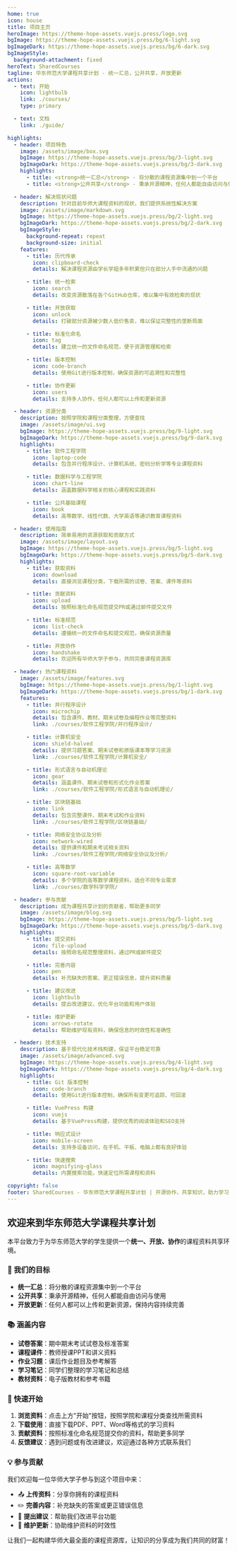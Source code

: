 ```yaml
---
home: true
icon: house
title: 项目主页
heroImage: https://theme-hope-assets.vuejs.press/logo.svg
bgImage: https://theme-hope-assets.vuejs.press/bg/6-light.svg
bgImageDark: https://theme-hope-assets.vuejs.press/bg/6-dark.svg
bgImageStyle:
  background-attachment: fixed
heroText: SharedCourses
tagline: 华东师范大学课程共享计划 - 统一汇总，公开共享，开放更新
actions:
  - text: 开始
    icon: lightbulb
    link: ./courses/
    type: primary

  - text: 文档
    link: ./guide/

highlights:
  - header: 项目特色
    image: /assets/image/box.svg
    bgImage: https://theme-hope-assets.vuejs.press/bg/3-light.svg
    bgImageDark: https://theme-hope-assets.vuejs.press/bg/3-dark.svg
    highlights:
      - title: <strong>统一汇总</strong> - 将分散的课程资源集中到一个平台
      - title: <strong>公开共享</strong> - 秉承开源精神，任何人都能自由访问与使用

  - header: 解决现状问题
    description: 针对目前华师大课程资料的现状，我们提供系统性解决方案
    image: /assets/image/markdown.svg
    bgImage: https://theme-hope-assets.vuejs.press/bg/2-light.svg
    bgImageDark: https://theme-hope-assets.vuejs.press/bg/2-dark.svg
    bgImageStyle:
      background-repeat: repeat
      background-size: initial
    features:
      - title: 历代传承
        icon: clipboard-check
        details: 解决课程资源由学长学姐多年积累但只在部分人手中流通的问题

      - title: 统一检索
        icon: search
        details: 改变资源散落在各个GitHub仓库，难以集中有效检索的现状

      - title: 开放获取
        icon: unlock
        details: 打破部分资源被少数人低价售卖，难以保证完整性的垄断局面

      - title: 标准化命名
        icon: tag
        details: 建立统一的文件命名规范，便于资源管理和检索

      - title: 版本控制
        icon: code-branch
        details: 使用Git进行版本控制，确保资源的可追溯性和完整性

      - title: 协作更新
        icon: users
        details: 支持多人协作，任何人都可以上传和更新资源

  - header: 资源分类
    description: 按照学院和课程分类整理，方便查找
    image: /assets/image/ui.svg
    bgImage: https://theme-hope-assets.vuejs.press/bg/9-light.svg
    bgImageDark: https://theme-hope-assets.vuejs.press/bg/9-dark.svg
    highlights:
      - title: 软件工程学院
        icon: laptop-code
        details: 包含并行程序设计、计算机系统、密码分析学等专业课程资料

      - title: 数据科学与工程学院
        icon: chart-line
        details: 涵盖数据科学相关的核心课程和实践资料

      - title: 公共基础课程
        icon: book
        details: 高等数学、线性代数、大学英语等通识教育课程资料

  - header: 使用指南
    description: 简单易用的资源获取和贡献方式
    image: /assets/image/layout.svg
    bgImage: https://theme-hope-assets.vuejs.press/bg/5-light.svg
    bgImageDark: https://theme-hope-assets.vuejs.press/bg/5-dark.svg
    highlights:
      - title: 获取资料
        icon: download
        details: 直接浏览课程分类，下载所需的试卷、答案、课件等资料

      - title: 贡献资料
        icon: upload
        details: 按照标准化命名规范提交PR或通过邮件提交文件

      - title: 标准规范
        icon: list-check
        details: 遵循统一的文件命名和提交规范，确保资源质量

      - title: 开放协作
        icon: handshake
        details: 欢迎所有华师大学子参与，共同完善课程资源库

  - header: 热门课程资料
    image: /assets/image/features.svg
    bgImage: https://theme-hope-assets.vuejs.press/bg/1-light.svg
    bgImageDark: https://theme-hope-assets.vuejs.press/bg/1-dark.svg
    features:
      - title: 并行程序设计
        icon: microchip
        details: 包含课件、教材、期末试卷及编程作业等完整资料
        link: ./courses/软件工程学院/并行程序设计/

      - title: 计算机安全
        icon: shield-halved
        details: 提供习题答案、期末试卷和原版课本等学习资源
        link: ./courses/软件工程学院/计算机安全/

      - title: 形式语言与自动机理论
        icon: gear
        details: 涵盖课件、期末试卷和形式化作业答案
        link: ./courses/软件工程学院/形式语言与自动机理论/

      - title: 区块链基础
        icon: link
        details: 包含完整课件、期末考试和作业资料
        link: ./courses/软件工程学院/区块链基础/

      - title: 网络安全协议及分析
        icon: network-wired
        details: 提供课件和期末考试相关资料
        link: ./courses/软件工程学院/网络安全协议及分析/

      - title: 高等数学
        icon: square-root-variable
        details: 多个学院的高等数学课程资料，适合不同专业需求
        link: ./courses/数学科学学院/

  - header: 参与贡献
    description: 成为课程共享计划的贡献者，帮助更多同学
    image: /assets/image/blog.svg
    bgImage: https://theme-hope-assets.vuejs.press/bg/5-light.svg
    bgImageDark: https://theme-hope-assets.vuejs.press/bg/5-dark.svg
    highlights:
      - title: 提交资料
        icon: file-upload
        details: 按照命名规范整理资料，通过PR或邮件提交

      - title: 完善内容
        icon: pen
        details: 补充缺失的答案、更正错误信息，提升资料质量

      - title: 建议改进
        icon: lightbulb
        details: 提出改进建议，优化平台功能和用户体验

      - title: 维护更新
        icon: arrows-rotate
        details: 帮助维护现有资料，确保信息的时效性和准确性

  - header: 技术支持
    description: 基于现代化技术栈构建，保证平台稳定可靠
    image: /assets/image/advanced.svg
    bgImage: https://theme-hope-assets.vuejs.press/bg/4-light.svg
    bgImageDark: https://theme-hope-assets.vuejs.press/bg/4-dark.svg
    highlights:
      - title: Git 版本控制
        icon: code-branch
        details: 使用Git进行版本控制，确保所有变更可追踪、可回滚

      - title: VuePress 构建
        icon: vuejs
        details: 基于VuePress构建，提供优秀的阅读体验和SEO支持

      - title: 响应式设计
        icon: mobile-screen
        details: 支持多设备访问，在手机、平板、电脑上都有良好体验

      - title: 快速搜索
        icon: magnifying-glass
        details: 内置搜索功能，快速定位所需课程和资料

copyright: false
footer: SharedCourses - 华东师范大学课程共享计划 | 开源协作，共享知识，助力学习
---
```


## 欢迎来到华东师范大学课程共享计划

本平台致力于为华东师范大学的学生提供一个**统一、开放、协作**的课程资料共享环境。

### 🎯 我们的目标

- **统一汇总**：将分散的课程资源集中到一个平台
- **公开共享**：秉承开源精神，任何人都能自由访问与使用
- **开放更新**：任何人都可以上传和更新资源，保持内容持续完善

### 📚 涵盖内容

- **试卷答案**：期中期末考试试卷及标准答案
- **课程课件**：教师授课PPT和讲义资料
- **作业习题**：课后作业题目及参考解答
- **学习笔记**：同学们整理的学习笔记和总结
- **教材资料**：电子版教材和参考书籍

### 🚀 快速开始

1. **浏览资料**：点击上方"开始"按钮，按照学院和课程分类查找所需资料
2. **下载使用**：直接下载PDF、PPT、Word等格式的学习资料
3. **贡献资料**：按照标准化命名规范提交你的资料，帮助更多同学
4. **反馈建议**：遇到问题或有改进建议，欢迎通过各种方式联系我们

### 💡 参与贡献

我们欢迎每一位华师大学子参与到这个项目中来：

- 📤 **上传资料**：分享你拥有的课程资料
- ✏️ **完善内容**：补充缺失的答案或更正错误信息  
- 💬 **提出建议**：帮助我们改进平台功能
- 🔄 **维护更新**：协助维护资料的时效性

让我们一起构建华师大最全面的课程资源库，让知识的分享成为我们共同的财富！

